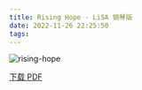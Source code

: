 ```yaml
---
title: Rising Hope - LiSA 钢琴版
date: 2022-11-26 22:25:50
tags:
---
```


![rising-hope](https://cdn.jsdelivr.net/gh/AnotiaWang/animenz@source/img/rising-hope.png)

[下载 PDF](https://cdn.jsdelivr.net/gh/AnotiaWang/animenz@source/sheets/rising-hope.pdf)

